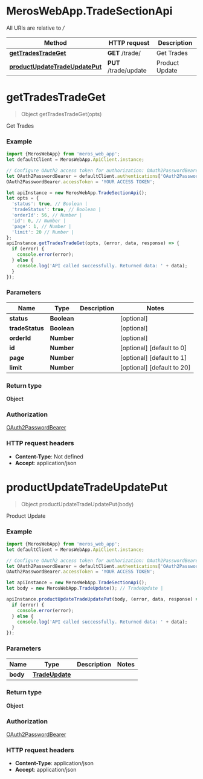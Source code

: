 # MerosWebApp.TradeSectionApi

All URIs are relative to */*

Method | HTTP request | Description
------------- | ------------- | -------------
[**getTradesTradeGet**](TradeSectionApi.md#getTradesTradeGet) | **GET** /trade/ | Get Trades
[**productUpdateTradeUpdatePut**](TradeSectionApi.md#productUpdateTradeUpdatePut) | **PUT** /trade/update | Product Update

<a name="getTradesTradeGet"></a>
# **getTradesTradeGet**
> Object getTradesTradeGet(opts)

Get Trades

### Example
```javascript
import {MerosWebApp} from 'meros_web_app';
let defaultClient = MerosWebApp.ApiClient.instance;

// Configure OAuth2 access token for authorization: OAuth2PasswordBearer
let OAuth2PasswordBearer = defaultClient.authentications['OAuth2PasswordBearer'];
OAuth2PasswordBearer.accessToken = 'YOUR ACCESS TOKEN';

let apiInstance = new MerosWebApp.TradeSectionApi();
let opts = { 
  'status': true, // Boolean | 
  'tradeStatus': true, // Boolean | 
  'orderId': 56, // Number | 
  'id': 0, // Number | 
  'page': 1, // Number | 
  'limit': 20 // Number | 
};
apiInstance.getTradesTradeGet(opts, (error, data, response) => {
  if (error) {
    console.error(error);
  } else {
    console.log('API called successfully. Returned data: ' + data);
  }
});
```

### Parameters

Name | Type | Description  | Notes
------------- | ------------- | ------------- | -------------
 **status** | **Boolean**|  | [optional] 
 **tradeStatus** | **Boolean**|  | [optional] 
 **orderId** | **Number**|  | [optional] 
 **id** | **Number**|  | [optional] [default to 0]
 **page** | **Number**|  | [optional] [default to 1]
 **limit** | **Number**|  | [optional] [default to 20]

### Return type

**Object**

### Authorization

[OAuth2PasswordBearer](../README.md#OAuth2PasswordBearer)

### HTTP request headers

 - **Content-Type**: Not defined
 - **Accept**: application/json

<a name="productUpdateTradeUpdatePut"></a>
# **productUpdateTradeUpdatePut**
> Object productUpdateTradeUpdatePut(body)

Product Update

### Example
```javascript
import {MerosWebApp} from 'meros_web_app';
let defaultClient = MerosWebApp.ApiClient.instance;

// Configure OAuth2 access token for authorization: OAuth2PasswordBearer
let OAuth2PasswordBearer = defaultClient.authentications['OAuth2PasswordBearer'];
OAuth2PasswordBearer.accessToken = 'YOUR ACCESS TOKEN';

let apiInstance = new MerosWebApp.TradeSectionApi();
let body = new MerosWebApp.TradeUpdate(); // TradeUpdate | 

apiInstance.productUpdateTradeUpdatePut(body, (error, data, response) => {
  if (error) {
    console.error(error);
  } else {
    console.log('API called successfully. Returned data: ' + data);
  }
});
```

### Parameters

Name | Type | Description  | Notes
------------- | ------------- | ------------- | -------------
 **body** | [**TradeUpdate**](TradeUpdate.md)|  | 

### Return type

**Object**

### Authorization

[OAuth2PasswordBearer](../README.md#OAuth2PasswordBearer)

### HTTP request headers

 - **Content-Type**: application/json
 - **Accept**: application/json

